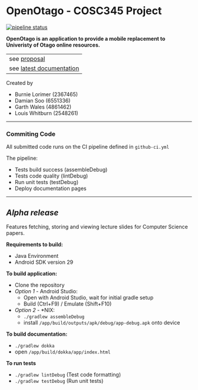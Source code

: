 # OpenOtago - COSC345 Project
[![pipeline status](https://altitude.otago.ac.nz/lwhitburn/c345-project/badges/master/pipeline.svg)](https://altitude.otago.ac.nz/lwhitburn/c345-project/-/commits/master)

**OpenOtago is an application to provide a mobile replacement to Univeristy of Otago online resources.**

<table>
<tr>
    <td>see <a href="https://github.com/GenericPath/345/blob/master/proposal/proposal.pdf">proposal</a></td> 
</tr>

<tr>
    <td>see <a href="https://altitude.otago.ac.nz/lwhitburn/c345-project/-/jobs/artifacts/master/file/public/app/index.html?job=pages">latest documentation</a></td>
</tr>
</table>

Created by
 - Burnie Lorimer (2367465)
 - Damian Soo (6551336)
 - Garth Wales (4861462) 
 - Louis Whitburn (2548261)

---
### **Commiting Code** 
All submitted code runs on the CI pipeline defined in ```github-ci.yml```

The pipeline:
 - Tests build success (assembleDebug)    
 - Tests code quality (lintDebug)
 - Run unit tests (testDebug)
 - Deploy documentation pages

----
## *Alpha release* 
Features fetching, storing and viewing lecture slides for Computer Science papers.

**Requirements to build:**
 - Java Environment
 - Android SDK version 29 

**To build application:**
- Clone the repository
- *Option 1* - Android Studio:
    - Open with Android Studio, wait for initial gradle setup
    - Build (Ctrl+F9) / Emulate (Shift+F10)
- *Option 2* - *NIX:
    - ```./gradlew assembleDebug ```
    - install ```/app/build/outputs/apk/debug/app-debug.apk``` onto device

**To build documentation:**
 - ```./gradlew dokka```
 - open ```/app/build/dokka/app/index.html```

 **To run tests**
 - ```./gradlew lintDebug``` (Test code formatting)
 - ```./gradlew testDebug``` (Run unit tests)
